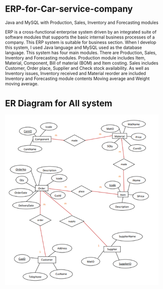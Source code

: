 # ERP-for-Car-service-company
Java and MySQL with Production, Sales, Inventory and Forecasting modules

ERP is a cross-functional enterprise system driven by an integrated suite of software modules
that supports the basic internal business processes of a company. This ERP system is suitable
for business section. When I develop this system, I used Java language and MySQL used as
the database language.
This system has four main modules. There are Production, Sales, Inventory and Forecasting
modules. Production module includes Item, Material, Component, Bill of material (BOM) and
Item costing. Sales includes Customer, Order place, Supplier and Check stock availability. As
well as Inventory issues, Inventory received and Material reorder are included Inventory and
Forecasting module contents Moving average and Weight moving average.

# ER Diagram for All system
![alt text](https://github.com/piyalsmg/ERP-for-Car-service-company/blob/main/erp.PNG)


